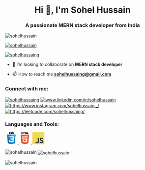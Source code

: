 <h1 align="center">Hi 👋, I'm Sohel Hussain</h1>
<h3 align="center">A passionate MERN stack developer from India</h3>

<p align="left"> <img src="https://komarev.com/ghpvc/?username=sohelhussain&label=Profile%20views&color=0e75b6&style=flat" alt="sohelhussain" /> </p>

<p align="left"> <a href="https://github.com/ryo-ma/github-profile-trophy"><img src="https://github-profile-trophy.vercel.app/?username=sohelhussain" alt="sohelhussain" /></a> </p>

<p align="left"> <a href="https://twitter.com/sohelhussaing" target="blank"><img src="https://img.shields.io/twitter/follow/sohelhussaing?logo=twitter&style=for-the-badge" alt="sohelhussaing" /></a> </p>

- 👯 I’m looking to collaborate on **MERN stack developer**

- 📫 How to reach me **sohelhussaing@gmail.com**

<h3 align="left">Connect with me:</h3>
<p align="left">
<a href="https://twitter.com/sohelhussaing" target="blank"><img align="center" src="https://raw.githubusercontent.com/rahuldkjain/github-profile-readme-generator/master/src/images/icons/Social/twitter.svg" alt="sohelhussaing" height="30" width="40" /></a>
<a href="https://linkedin.com/in/www.linkedin.com/in/sohelhussain" target="blank"><img align="center" src="https://raw.githubusercontent.com/rahuldkjain/github-profile-readme-generator/master/src/images/icons/Social/linked-in-alt.svg" alt="www.linkedin.com/in/sohelhussain" height="30" width="40" /></a>
<a href="https://instagram.com/https://www.instagram.com/sohelhussain._/" target="blank"><img align="center" src="https://raw.githubusercontent.com/rahuldkjain/github-profile-readme-generator/master/src/images/icons/Social/instagram.svg" alt="https://www.instagram.com/sohelhussain._/" height="30" width="40" /></a>
<a href="https://www.leetcode.com/https://leetcode.com/sohelhussaing/" target="blank"><img align="center" src="https://raw.githubusercontent.com/rahuldkjain/github-profile-readme-generator/master/src/images/icons/Social/leet-code.svg" alt="https://leetcode.com/sohelhussaing/" height="30" width="40" /></a>
</p>

<h3 align="left">Languages and Tools:</h3>
<p align="left"> <a href="https://www.w3schools.com/css/" target="_blank" rel="noreferrer"> <img src="https://raw.githubusercontent.com/devicons/devicon/master/icons/css3/css3-original-wordmark.svg" alt="css3" width="40" height="40"/> </a> <a href="https://www.w3.org/html/" target="_blank" rel="noreferrer"> <img src="https://raw.githubusercontent.com/devicons/devicon/master/icons/html5/html5-original-wordmark.svg" alt="html5" width="40" height="40"/> </a> <a href="https://developer.mozilla.org/en-US/docs/Web/JavaScript" target="_blank" rel="noreferrer"> <img src="https://raw.githubusercontent.com/devicons/devicon/master/icons/javascript/javascript-original.svg" alt="javascript" width="40" height="40"/> </a> </p>

<p><img align="left" src="https://github-readme-stats.vercel.app/api/top-langs?username=sohelhussain&show_icons=true&locale=en&layout=compact" alt="sohelhussain" /></p>

<p>&nbsp;<img align="center" src="https://github-readme-stats.vercel.app/api?username=sohelhussain&show_icons=true&locale=en" alt="sohelhussain" /></p>

<p><img align="center" src="https://github-readme-streak-stats.herokuapp.com/?user=sohelhussain&" alt="sohelhussain" /></p>

<!---
sohelhussain/sohelhussain is a ✨ special ✨ repository because its `README.md` (this file) appears on your GitHub profile.
You can click the Preview link to take a look at your changes.
--->
